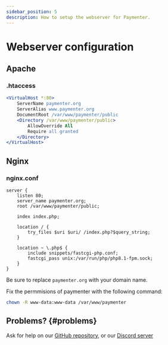 ```yaml
--- 
sidebar_position: 5
description: How to setup the webserver for Paymenter.
---
```


# Webserver configuration

## Apache

### .htaccess

```apache
<VirtualHost *:80>
    ServerName paymenter.org
    ServerAlias www.paymenter.org
    DocumentRoot /var/www/paymenter/public
    <Directory /var/www/paymenter/public>
        AllowOverride All
        Require all granted
    </Directory>
</VirtualHost>
```

## Nginx

### nginx.conf

```nginx
server {
    listen 80;
    server_name paymenter.org;
    root /var/www/paymenter/public;

    index index.php;

    location / {
        try_files $uri $uri/ /index.php?$query_string;
    }

    location ~ \.php$ {
        include snippets/fastcgi-php.conf;
        fastcgi_pass unix:/var/run/php/php8.1-fpm.sock;
    }
}
```
Be sure to replace `paymenter.org` with your domain name.

Fix the permmisions of paymenter with the following command:
```bash
chown -R www-data:www-data /var/www/paymenter
```


## Problems? {#problems}

Ask for help on our [GitHub repository](https://github.com/paymenter), or our [Discord server](https://discord.gg/xB4UUT3XQg)